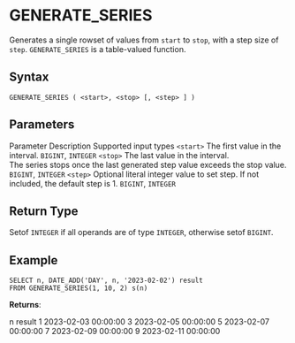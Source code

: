 # [](#generate_series)GENERATE\_SERIES

Generates a single rowset of values from `start` to `stop`, with a step size of `step`. `GENERATE_SERIES` is a table-valued function.

## [](#syntax)Syntax

```
GENERATE_SERIES ( <start>, <stop> [, <step> ] )
```

## [](#parameters)Parameters

Parameter Description Supported input types `<start>` The first value in the interval. `BIGINT`, `INTEGER` `<stop>` The last value in the interval.  
The series stops once the last generated step value exceeds the stop value. `BIGINT`, `INTEGER` `<step>` Optional literal integer value to set step. If not included, the default step is 1. `BIGINT`, `INTEGER`

## [](#return-type)Return Type

Setof `INTEGER` if all operands are of type `INTEGER`, otherwise setof `BIGINT`.

## [](#example)Example

```
SELECT n, DATE_ADD('DAY', n, '2023-02-02') result 
FROM GENERATE_SERIES(1, 10, 2) s(n)
```

**Returns**:

n result 1 2023-02-03 00:00:00 3 2023-02-05 00:00:00 5 2023-02-07 00:00:00 7 2023-02-09 00:00:00 9 2023-02-11 00:00:00